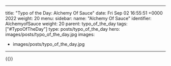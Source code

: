 
---
title: "Typo of the Day: Alchemy Of Sauce"
date: Fri Sep 02 16:55:51 +0000 2022
weight: 20
menu:
  sidebar:
    name: "Alchemy Of Sauce"
    identifier: AlchemyofSauce
    weight: 20
    parent: typo_of_the_day
tags: ["#TypoOfTheDay"]
type: posts/typo_of_the_day
hero: images/posts/typo_of_the_day.jpg
images:
- images/posts/typo_of_the_day.jpg
---


{{<tweet user="mariatta" id="1565745329844387840">}}

